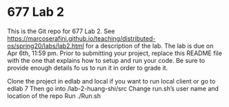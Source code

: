 # 677 Lab 2

This is the Git repo for 677 Lab 2. See https://marcoserafini.github.io/teaching/distributed-os/spring20/labs/lab2.html for a description of the lab. The lab is due on Apr 6th, 11:59 pm. Prior to submitting your project, replace this README file with the one that explains how to setup and run your code. Be sure to provide enough details fo us to run it in order to grade it.

Clone the project in edlab and local if you want to run local client or go to edlab 7 
Then go into 
/lab-2-huang-shi/src
Change run.sh’s user name and location of the repo 
Run  ./Run.sh 
